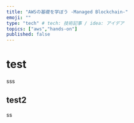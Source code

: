 ```yaml
---
title: "AWSの基礎を学ぼう -Managed Blockchain-"
emoji: ""
type: "tech" # tech: 技術記事 / idea: アイデア
topics: ["aws","hands-on"]
published: false
---
```

# test
sss

## test2

ss

